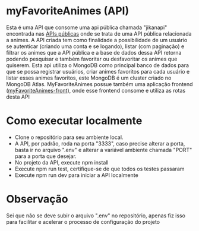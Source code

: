 # myFavoriteAnimes (API)

Esta é uma API que consome uma api pública chamada "jikanapi" encontrada nas [APIs públicas](https://github.com/public-apis/public-apis?tab=readme-ov-file) onde se trata de uma API pública relacionada a animes.
A API criada tem como finalidade a possibilidade de um usuário se autenticar (criando uma conta e se logando), listar (com paginação) e filtrar os animes que a API pública e a base de dados dessa API retorna podendo pesquisar e também favoritar ou desfavoritar os animes que quiserem.
Esta api utiliza o MongoDB como principal banco de dados para que se possa registrar usuários, criar animes favoritos para cada usuário e listar esses animes favoritos, este MongoDB é um cluster criado no MongoDB Atlas.
MyFavoriteAnimes possue também uma aplicação frontend ([myFavoriteAnimes-front](https://github.com/caiobrida/myFavoriteAnime-front)), onde esse frontend consome e utiliza as rotas desta API

# Como executar localmente
- Clone o repositório para seu ambiente local.
- A API, por padrão, roda na porta "3333", caso precise alterar a porta, basta ir no arquivo ".env" e alterar a variável ambiente chamada "PORT" para a porta que desejar.
- No projeto da API, execute npm install
- Execute npm run test, certifique-se de que todos os testes passaram
- Execute npm run dev para iniciar a API localmente

# Observação
Sei que não se deve subir o arquivo ".env" no repositório, apenas fiz isso para facilitar e acelerar o processo de configuração do projeto
